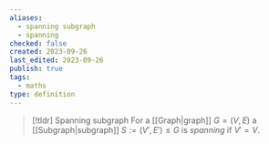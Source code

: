 ```yaml
---
aliases:
  - spanning subgraph
  - spanning
checked: false
created: 2023-09-26
last_edited: 2023-09-26
publish: true
tags:
  - maths
type: definition
---
```

> [!tldr] Spanning subgraph
> For a [[Graph|graph]] $G = (V,E)$ a [[Subgraph|subgraph]] $S := (V', E') \leq G$ is *spanning* if $V' = V$.
